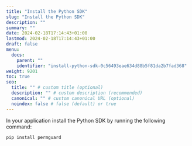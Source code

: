 ```yaml
---
title: "Install the Python SDK"
slug: "Install the Python SDK"
description: ""
summary: ""
date: 2024-02-18T17:14:43+01:00
lastmod: 2024-02-18T17:14:43+01:00
draft: false
menu:
  docs:
    parent: ""
    identifier: "install-python-sdk-0c56493eae634d88b5f81da2b7fad368"
weight: 9201
toc: true
seo:
  title: "" # custom title (optional)
  description: "" # custom description (recommended)
  canonical: "" # custom canonical URL (optional)
  noindex: false # false (default) or true
---
```


In your application install the Python SDK by running the following command:

```shell
pip install permguard
```
